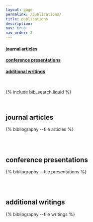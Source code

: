 ```yaml
---
layout: page
permalink: /publications/
title: publications
description:
nav: true
nav_order: 2
---
```


<!-- _pages/publications.md -->

<div class="publications-subsection-link"><h4><a href="#articles-section">journal articles <i class="fa-solid fa-turn-down"></i></a></h4></div>
<div class="publications-subsection-link"><h4><a href="#presentations-section">conference presentations <i class="fa-solid fa-turn-down"></i></a></h4></div>
<div class="publications-subsection-link"><h4><a href="#writings-section">additional writings <i class="fa-solid fa-turn-down"></i></a></h4></div>

<br>

<!-- Bibsearch Feature -->

{% include bib_search.liquid %}

<br>

<h2 id="articles-section">journal articles</h2>

<div class="publications">

{% bibliography --file articles %}

</div>

<br>
<br>

<h2 id="presentations-section">conference presentations</h2>

<div class="publications">

{% bibliography --file presentations %}

</div>

<br>
<br>

<h2 id="writings-section">additional writings</h2>

<div class="publications">

{% bibliography --file writings %}

</div>